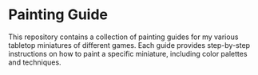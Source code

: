 # Painting Guide

This repository contains a collection of painting guides for my various tabletop miniatures of different games. Each guide provides step-by-step instructions on how to paint a specific miniature, including color palettes and techniques.
